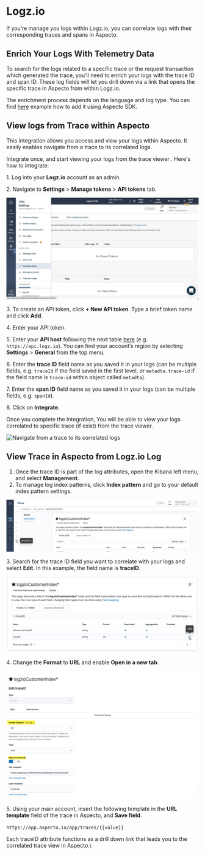 # Logz.io

If you’re manage you logs within Logz.io, you can correlate logs with their corresponding traces and spans in Aspecto.

## Enrich Your Logs With Telemetry Data

To search for the logs related to a specific trace or the request transaction which generated the trace, you’ll need to enrich your logs with the trace ID and span ID. These log fields will let you drill down via a link that opens the specific trace in Aspecto from within Logz.io.

The enrichment process depends on the language and log type. You can find [here](../../../send-tracing-data-to-aspecto/aspecto-sdk/nodejs/customize-defaults/logs-correlation.md) example how to add it using Aspecto SDK.

## View logs from Trace within Aspecto <a href="#correlating-logs-and-traces" id="correlating-logs-and-traces"></a>

This integration allows you access and view your logs within Aspecto. It easily enables navigate from a trace to its correlated logs.

Integrate once, and start viewing your logs from the trace viewer . Here's how to integrate:

1\. Log into your **Logz.io** account as an admin.

2\. Navigate to **Settings** > **Manage tokens** > **API tokens** tab.

![](<../../../.gitbook/assets/logz io tokens.png>)

3\. To create an API token, click **+ New API token**. Type a brief token name and click **Add**.

4\. Enter your API token.

5\. Enter your **API host** following the next table [here](https://docs.logz.io/user-guide/accounts/account-region.html#available-regions) (e.g. `https://api.logz.io`). You can find your account’s region by selecting **Settings** > **General** from the top menu.&#x20;

6\. Enter the **trace ID** field name as you saved it in your logs (can be multiple fields, e.g. `traceId` if the field saved in the first level, or `metadta.trace-id` if the field name is `trace-id` within object called `metadta`).

7\. Enter the **span ID** field name as you saved it in your logs (can be multiple fields, e.g. `spanId`).

8\. Click on **Integrate.**

Once you complete the Integration, You will be able to view your logs correlated to specific trace (if exist) from the trace viewer.

![Navigate from a trace to its correlated logs](../../../.gitbook/assets/Logs-metrics-integration-w-warning-compressed.gif)

## View Trace in Aspecto from Logz.io Log <a href="#correlating-logs-and-traces" id="correlating-logs-and-traces"></a>

1. Once the trace ID is part of the log attributes, open the Kibana left menu, and select **Management**.
2. To manage log index patterns, click **Index pattern** and go to your default index pattern settings.

![](../../../.gitbook/assets/logs-management-index.png)

3\. Search for the trace ID field you want to correlate with your logs and select **Edit**. In this example, the field name is **traceID**.

![](../../../.gitbook/assets/logs-traceid-edit.png)

4\. Change the **Format** to **URL** and enable **Open in a new tab**.

![](../../../.gitbook/assets/logs-edit-traceid.png)

5\. Using your main account, insert the following template in the **URL template** field of the trace in Aspecto, and **Save field**.

`https://app.aspecto.io/app/traces/{{value}}`

Each traceID attribute functions as a drill down link that leads you to the correlated trace view in Aspecto.\
